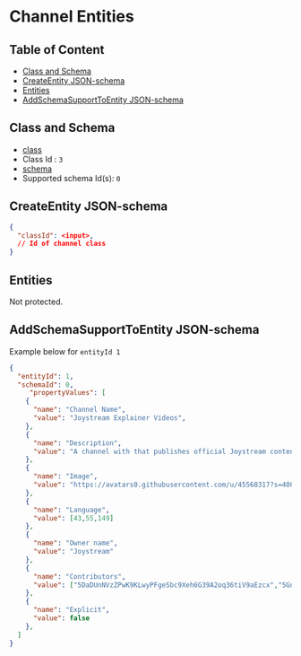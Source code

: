 Channel Entities
==============================

Table of Content
----------------
<!-- TOC START min:1 max:3 link:true asterisk:false update:true -->
  - [Class and Schema](#class-and-schema)
  - [CreateEntity JSON-schema](#createentity-json-schema)
  - [Entities](#entities)
  - [AddSchemaSupportToEntity JSON-schema](#addschemasupporttoentity-json-schema)
<!-- TOC END -->

## Class and Schema

- [class](/classes/general/channel.md)
- Class Id : `3`
- [schema](/schemas/general/channel.md)
- Supported schema Id(s): `0`

## CreateEntity JSON-schema
```json
{
  "classId": <input>,
  // Id of channel class
}
```

## Entities

Not protected.

## AddSchemaSupportToEntity JSON-schema
Example below for `entityId 1`

```json
{
  "entityId": 1,
  "schemaId": 0,
     "propertyValues": [
    {
      "name": "Channel Name",
      "value": "Joystream Explainer Videos",
    },
    {
      "name": "Description",
      "value": "A channel with that publishes official Joystream content!",
    },
    {
      "name": "Image",
      "value": "https://avatars0.githubusercontent.com/u/45568317?s=400&v=4",
    },
    {
      "name": "Language",
      "value": [43,55,149]
    },
    {
      "name": "Owner name",
      "value": "Joystream"
    },
    {
      "name": "Contributors",
      "value": ["5DaDUnNVzZPwK9KLwyPFgeSbc9Xeh6G39A2oq36tiV9aEzcx","5Gn9n7SDJ7VgHqHQWYzkSA4vX6DCmS5TFWdHxikTXp9b4L32"]
    },
    {
      "name": "Explicit",
      "value": false
    },
  ]
}
```
